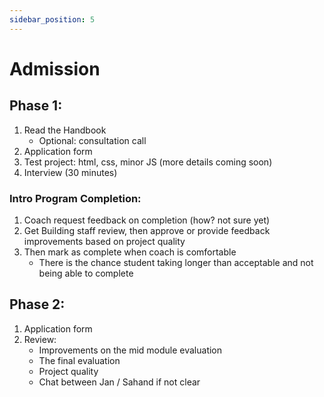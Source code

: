 ```yaml
---
sidebar_position: 5
---
```


# Admission

## Phase 1:

1. Read the Handbook
   - Optional: consultation call
2. Application form
3. Test project: html, css, minor JS (more details coming soon)
4. Interview (30 minutes)

### Intro Program Completion:

1. Coach request feedback on completion (how? not sure yet)
2. Get Building staff review, then approve or provide feedback improvements based on project quality
3. Then mark as complete when coach is comfortable
   - There is the chance student taking longer than acceptable and not being able to complete

## Phase 2:

1. Application form
2. Review:
   - Improvements on the mid module evaluation
   - The final evaluation
   - Project quality
   - Chat between Jan / Sahand if not clear
